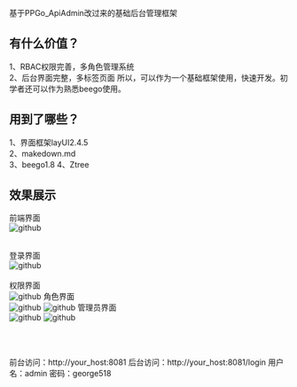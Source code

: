 基于PPGo_ApiAdmin改过来的基础后台管理框架

有什么价值？
----
1、RBAC权限完善，多角色管理系统    
2、后台界面完整，多标签页面
所以，可以作为一个基础框架使用，快速开发。初学者还可以作为熟悉beego使用。

用到了哪些？
----
1、界面框架layUI2.4.5    
2、makedown.md   
3、beego1.8
4、Ztree   


效果展示
----
前端界面<br/>
![github](https://github.com/george518/PPGo_ApiAdmin/blob/master/static/img/demoImage/index.png?raw=true "github")
<br/><br/>

登录界面<br/>
![github](https://github.com/george518/PPGo_ApiAdmin/blob/master/static/img/demoImage/login.png?raw=true "github")
<br/><br/>
权限界面<br/>
![github](https://github.com/george518/PPGo_ApiAdmin/blob/master/static/img/demoImage/auth.png?raw=true "github")
角色界面<br/>
![github](https://github.com/george518/PPGo_ApiAdmin/blob/master/static/img/demoImage/role.png?raw=true "github")
![github](https://github.com/george518/PPGo_ApiAdmin/blob/master/static/img/demoImage/role_add.png?raw=true "github")
管理员界面<br/>
![github](https://github.com/george518/PPGo_ApiAdmin/blob/master/static/img/demoImage/admin.png?raw=true "github")
![github](https://github.com/george518/PPGo_ApiAdmin/blob/master/static/img/demoImage/admin_add.png?raw=true "github")

<br/><br/>



前台访问：http://your_host:8081
后台访问：http://your_host:8081/login
用户名：admin 密码：george518    



